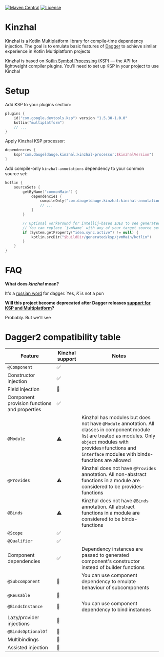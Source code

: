 [![Maven Central](https://img.shields.io/maven-central/v/com.daugeldauge.kinzhal/kinzhal-processor?color=blue)](https://search.maven.org/artifact/kinzhal/kinzhal-processor)
[![License](https://img.shields.io/badge/License-Apache%202.0-blue.svg)](http://www.apache.org/licenses/LICENSE-2.0)

# Kinzhal

Kinzhal is a Kotlin Multiplatform library for compile-time dependency injection. The goal is to emulate basic features of [Dagger](https://dagger.dev/) to achieve similar experience in Kotlin Multiplatform projects

Kinzhal is based on [Kotlin Symbol Processing](https://github.com/google/ksp) (KSP) — the API for lightweight compiler plugins. You'll need to set up KSP in your project to use Kinzhal

# Setup

Add KSP to your plugins section:
```kotlin
plugins {
    id("com.google.devtools.ksp") version "1.5.30-1.0.0"
    kotlin("multiplatform")
    // ...
}
```

Apply Kinzhal KSP processor: 
```kotlin
dependencies {
    ksp("com.daugeldauge.kinzhal:kinzhal-processor:$kinzhalVersion")
}
```

Add compile-only `kinzhal-annotations` dependency to your common source set:
```kotlin
kotlin {    
    sourceSets {
        getByName("commonMain") {
            dependencies {
                compileOnly("com.daugeldauge.kinzhal:kinzhal-annotations:$kinzhalVersion")
                // ...
            }
        }

        // Optional workaround for intellij-based IDEs to see generated code. This probably will be fixed someday in KSP plugin.
        // You can replace `jvmName` with any of your target source sets. After the source set is built IDE will start to recognize generate code
        if (System.getProperty("idea.sync.active") != null) {
            kotlin.srcDir("$buildDir/generated/ksp/jvmMain/kotlin")
        }
    }
}
```


# FAQ

**What does *kinzhal* mean?**

It's a [russian word](https://en.wiktionary.org/wiki/кинжал) for dagger. Yes, *K* is not a pun
  
**Will this project become deprecated after Dagger releases [support for KSP and Multiplatform](https://github.com/google/dagger/issues/2349)?** 

Probably. But we'll see
  
# Dagger2 compatibility table

| Feature    | Kinzhal support | Notes      |
| ---------- | --------------- | -----------|
| `@Component` | ✅ | |
| Constructor injection | ✅ | |
| Field injection | 🚫 | |
| Component provision functions and properties | ✅ | |
| `@Module` | ⚠️ | Kinzhal has modules but does not have `@Module` annotation. All classes in component module list are treated as modules. Only `object` modules with provides=functions and `interface` modules with binds-functions are allowed |
| `@Provides` | ⚠️ | Kinzhal does not have `@Provides` annotation. All non-abstract functions in a module are considered to be provides-functions |
| `@Binds` | ⚠️ | Kinzhal does not have `@Binds` annotation. All abstract functions in a module are considered to be binds-functions |
| `@Scope` | ✅ | |
| `@Qualifier` | ✅ | |
| Component dependencies | ✅ | Dependency instances are passed to generated component's constructor instead of builder functions |
| `@Subcomponent` | 🚫 | You can use component dependency to emulate behaviour of subcomponents |
| `@Reusable` | 🚫 | |
| `@BindsInstance` | 🚫 | You can use component dependency to bind instances |
| Lazy/provider injections | 🚫 | |
| `@BindsOptionalOf` | 🚫 |
| Multibindings | 🚫 | |
| Assisted injection | 🚫 | |


